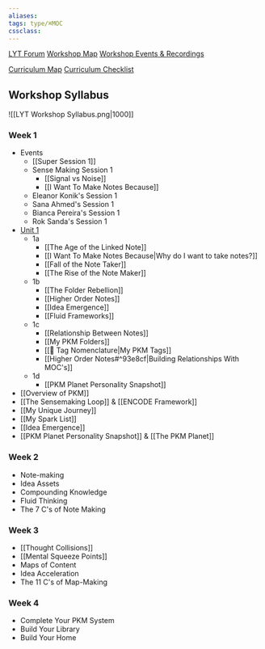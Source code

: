 ```yaml
---
aliases:
tags: type/⌘MOC 
cssclass:
---
```


[LYT Forum](https://forum.linkingyourthinking.com/)
[Workshop Map](https://forum.linkingyourthinking.com/t/workshop-map/8574)
[Workshop Events & Recordings](https://forum.linkingyourthinking.com/t/workshop-8-events-recordings-moc/7491)  

[Curriculum Map](https://forum.linkingyourthinking.com/t/curriculum-map/7983)
[Curriculum Checklist](https://forum.linkingyourthinking.com/t/curriculum-checklist/7982)

## Workshop Syllabus

![[LYT Workshop Syllabus.png|1000]]

### Week 1
- Events
	- [[Super Session 1]]
	- Sense Making Session 1    
		- [[Signal vs Noise]]
		- [[I Want To Make Notes Because]]
	- Eleanor Konik's Session 1
	- Sana Ahmed's Session 1
	- Bianca Pereira's Session 1
	- Rok Sanda's Session 1
- [Unit 1](https://forum.linkingyourthinking.com/t/unit-1-map-of-content/7847)
	- 1a
		- [[The Age of the Linked Note]]
		- [[I Want To Make Notes Because|Why do I want to take notes?]]
		- [[Fall of the Note Taker]]
		- [[The Rise of the Note Maker]]
	- 1b
		- [[The Folder Rebellion]]
		- [[Higher Order Notes]]
		- [[Idea Emergence]]
		- [[Fluid Frameworks]]
	- 1c
		- [[Relationship Between Notes]]
		- [[My PKM Folders]]
		- [[🥦 Tag Nomenclature|My PKM Tags]]
		- [[Higher Order Notes#^93e8cf|Building Relationships With MOC's]]
	- 1d
		- [[PKM Planet Personality Snapshot]]
- [[Overview of PKM]]
- [[The Sensemaking Loop]] & [[ENCODE Framework]]
- [[My Unique Journey]]
- [[My Spark List]]
- [[Idea Emergence]]
- [[PKM Planet Personality Snapshot]] & [[The PKM Planet]]

### Week 2
- Note-making
- Idea Assets
- Compounding Knowledge
- Fluid Thinking
- The 7 C's of Note Making

### Week 3
- [[Thought Collisions]]
- [[Mental Squeeze Points]]
- Maps of Content
- Idea Acceleration
- The 11 C's of Map-Making

### Week 4
- Complete Your PKM System
- Build Your Library
- Build Your Home